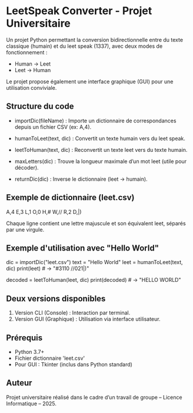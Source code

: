 
LeetSpeak Converter - Projet Universitaire
=========================================

Un projet Python permettant la conversion bidirectionnelle entre du texte classique (humain)
et du leet speak (1337), avec deux modes de fonctionnement :

- Human → Leet
- Leet → Human

Le projet propose également une interface graphique (GUI) pour une utilisation conviviale.

Structure du code
-----------------

- importDic(fileName) :
    Importe un dictionnaire de correspondances depuis un fichier CSV (ex: A,4).

- humanToLeet(text, dic) :
    Convertit un texte humain vers du leet speak.

- leetToHuman(text, dic) :
    Reconvertit un texte leet vers du texte humain.

- maxLetters(dic) :
    Trouve la longueur maximale d’un mot leet (utile pour décoder).

- returnDic(dic) :
    Inverse le dictionnaire (leet → humain).

Exemple de dictionnaire (leet.csv)
----------------------------------
A,4
E,3
L,1
O,0
H,#
W,\/\/
R,2
D,|)

Chaque ligne contient une lettre majuscule et son équivalent leet, séparés par une virgule.

Exemple d'utilisation avec "Hello World"
----------------------------------------

dic = importDic("leet.csv")
text = "Hello World"
leet = humanToLeet(text, dic)
print(leet)  # → "#3110 \/\/021|)"

decoded = leetToHuman(leet, dic)
print(decoded)  # → "HELLO WORLD"

Deux versions disponibles
-------------------------

1. Version CLI (Console) : Interaction par terminal.
2. Version GUI (Graphique) : Utilisation via interface utilisateur.

Prérequis
---------

- Python 3.7+
- Fichier dictionnaire 'leet.csv'
- Pour GUI : Tkinter (inclus dans Python standard)

Auteur
------

Projet universitaire réalisé dans le cadre d’un travail de groupe – Licence Informatique – 2025.
